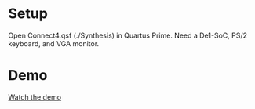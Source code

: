 # Setup
Open Connect4.qsf (./Synthesis) in Quartus Prime. Need a De1-SoC, PS/2 keyboard, and VGA monitor.
# Demo
[Watch the demo](https://youtu.be/0-wT1ND7T94?si=xCBpguYdER2WiOSc)
